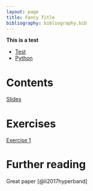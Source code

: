 ```yaml
---
layout: page
title: Fancy Title
bibliography: bibliography.bib
---
```


**This is a test**

- [Test](slides/test.pdf)
- [Python](https://colab.research.google.com/drive/1DWOyuhCFEke5ewwprmarsYzSmK7W4pTy?usp=sharing)

# Contents

[Slides](slides/test.pdf)

# Exercises

[Exercise 1](https://colab.research.google.com/drive/1DWOyuhCFEke5ewwprmarsYzSmK7W4pTy?usp=sharing)

# Further reading

Great paper [@li2017hyperband]



